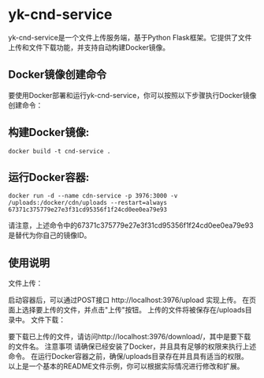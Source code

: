 # yk-cnd-service
yk-cnd-service是一个文件上传服务端，基于Python Flask框架。它提供了文件上传和文件下载功能，并支持自动构建Docker镜像。

## Docker镜像创建命令
要使用Docker部署和运行yk-cnd-service，你可以按照以下步骤执行Docker镜像创建命令：

## 构建Docker镜像:

``` plaintext
docker build -t cnd-service .
```
## 运行Docker容器:

``` plaintext
docker run -d --name cdn-service -p 3976:3000 -v /uploads:/docker/cdn/uploads --restart=always 67371c375779e27e3f31cd95356f1f24cd0ee0ea79e93
```
请注意，上述命令中的67371c375779e27e3f31cd95356f1f24cd0ee0ea79e93是替代为你自己的镜像ID。

## 使用说明
文件上传：

启动容器后，可以通过POST接口 http://localhost:3976/upload 实现上传。
在页面上选择要上传的文件，并点击"上传"按钮。
上传的文件将被保存在/uploads目录中。
文件下载：

要下载已上传的文件，请访问http://localhost:3976/download/<filename>，其中<filename>是要下载的文件名。
注意事项
请确保已经安装了Docker，并且具有足够的权限来执行上述命令。
在运行Docker容器之前，确保/uploads目录存在并且具有适当的权限。
以上是一个基本的README文件示例，你可以根据实际情况进行修改和扩展。
